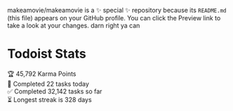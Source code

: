 makeamovie/makeamovie is a ✨ special ✨ repository because its `README.md` (this file) appears on your GitHub profile.
You can click the Preview link to take a look at your changes. darn right ya can

# Todoist Stats

<!-- TODO-IST:START -->
🏆  45,792 Karma Points           
🌸  Completed 22 tasks today           
✅  Completed 32,142 tasks so far           
⏳  Longest streak is 328 days
<!-- TODO-IST:END -->